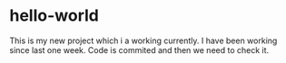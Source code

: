 # hello-world

This is my new project which i a working currently. I have been working since last one week.
Code is commited and then we need to check it.
